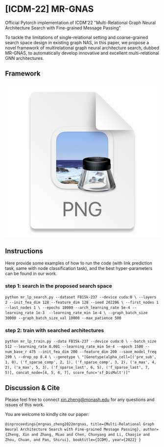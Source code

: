 # [ICDM-22] MR-GNAS

Official Pytorch implementation of ICDM'22 "Multi-Relational Graph Neural Architecture Search with Fine-grained Message Passing"

To tackle the limitations of single-relational setting and coarse-grained search space design in existing graph NAS, in this paper, we propose a novel framework of multirelational graph neural architecture search, dubbed MR-GNAS, to automatically develop innovative and excellent multi-relational GNN architectures.

## Framework
![img.png](img.png)

## Instructions
Here provide some examples of how to run the code (with link prediction task, same with node classification task), and the best hyper-parameters can be found in our work.
### step 1: search in the proposed search space

`python mr_lp_search.py --dataset FB15k-237 --device cuda:0 \
--layers 2 --init_fea_dim 128 --feature_dim 128 --seed 202206 \
--first_nodes 1 --last_nodes 1 \
--epochs 10000 --arch_learning_rate 5e-4 --learning_rate 1e-3  --learning_rate_min 1e-4 \
--graph_batch_size 30000 --graph_batch_size_val 10000 --max_patience 500`

### step 2: train with searched architectures
`python mr_lp_train.py --data FB15k-237 --device cuda:0 \
--batch_size 512 --learning_rate 0.001 --learning_rate_min 5e-4 --epoch 1500 --num_base_r 475 --init_fea_dim 200 --feature_dim 200 --save_model_freq 299 \
--drop_op 0.4 \
--genotype \
"[Genotype(alpha_cell=[('pre_sub', 1, 0), ('f_sparse_comp', 2, 1), ('f_sparse_comp', 3, 2), ('a_max', 4, 2), ('a_max', 5, 3), ('f_sparse_last', 6, 5), ('f_sparse_last', 7, 5)], concat_node=[4, 5, 6, 7], score_func='sf_DisMult')]"
`
## Discussion & Cite
Please feel free to connect xin.zheng@monash.edu for any questions and issues of this work.

You are welcome to kindly cite our paper:

`@inproceedings{mrgnas_zheng2022mrgnas,
  title={Multi-Relational Graph Neural Architecture Search with Fine-grained Message Passing},
  author={Zheng, Xin and Zhang, Miao and Chen, Chunyang and Li, Chaojie and Zhou, Chuan, and Pan, Shirui},
  booktitle={ICDM},
  year={2022}
}`